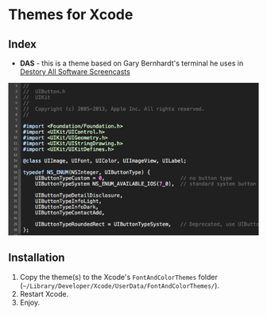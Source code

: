 Themes for Xcode
===========
## Index

* **DAS** - this is a theme based on Gary Bernhardt's terminal he uses in [Destory All Software Screencasts](http://destroyallsoftware.com) 

![das screenshost](./screenshots/das_screenshot.png)


## Installation

1. Copy the theme(s) to the Xcode's ``FontAndColorThemes`` folder (``~/Library/Developer/Xcode/UserData/FontAndColorThemes/``).
2. Restart Xcode.
3. Enjoy.